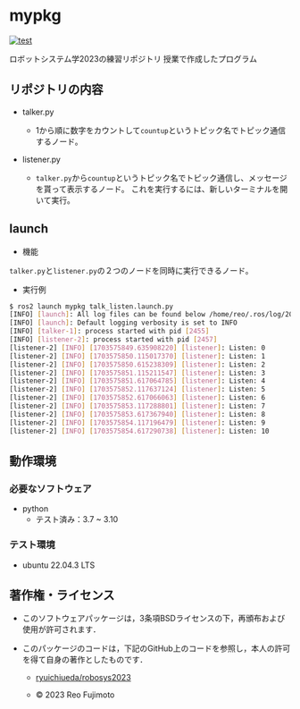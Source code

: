 # mypkg
[![test](https://github.com/reofujimoto/robosys2023/actions/workflows/test.yml/badge.svg)](https://github.com/reofujimoto/mypkg/actions)

ロボットシステム学2023の練習リポジトリ
授業で作成したプログラム

## リポジトリの内容
* talker.py
  * 1から順に数字をカウントして`countup`というトピック名でトピック通信するノード。

* listener.py
  * `talker.py`から`countup`というトピック名でトピック通信し、メッセージを貰って表示するノード。  これを実行するには、新しいターミナルを開いて実行。  

## launch
* 機能

`talker.py`と`listener.py`の２つのノードを同時に実行できるノード。

* 実行例

```bash
$ ros2 launch mypkg talk_listen.launch.py
[INFO] [launch]: All log files can be found below /home/reo/.ros/log/2023-12-26-16-30-48-665078-DESKTOP-V4N2IEO-2454
[INFO] [launch]: Default logging verbosity is set to INFO
[INFO] [talker-1]: process started with pid [2455]
[INFO] [listener-2]: process started with pid [2457]
[listener-2] [INFO] [1703575849.635908220] [listener]: Listen: 0
[listener-2] [INFO] [1703575850.115017370] [listener]: Listen: 1
[listener-2] [INFO] [1703575850.615238309] [listener]: Listen: 2
[listener-2] [INFO] [1703575851.115211547] [listener]: Listen: 3
[listener-2] [INFO] [1703575851.617064785] [listener]: Listen: 4
[listener-2] [INFO] [1703575852.117637124] [listener]: Listen: 5
[listener-2] [INFO] [1703575852.617066063] [listener]: Listen: 6
[listener-2] [INFO] [1703575853.117288801] [listener]: Listen: 7
[listener-2] [INFO] [1703575853.617367940] [listener]: Listen: 8
[listener-2] [INFO] [1703575854.117196479] [listener]: Listen: 9
[listener-2] [INFO] [1703575854.617290738] [listener]: Listen: 10
```

## 動作環境
### 必要なソフトウェア　

* python
  * テスト済み：3.7 ~ 3.10

### テスト環境
* ubuntu 22.04.3 LTS

## 著作権・ライセンス
* このソフトウェアパッケージは，3条項BSDライセンスの下，再頒布および使用が許可されます．
  
* このパッケージのコードは，下記のGitHub上のコードを参照し，本人の許可を得て自身の著作としたものです． 
  * [ryuichiueda/robosys2023](https://github.com/ryuichiueda/robosys2023)

  * © 2023 Reo Fujimoto 
